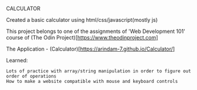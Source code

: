 CALCULATOR



Created a basic calculator using html/css/javascript(mostly js)

This project belongs to one of the assignments of 'Web Development 101' course of (The Odin Project)[https://www.theodinproject.com]



The Application - (Calculator)[https://arindam-7.github.io/Calculator/]



Learned:

    Lots of practice with array/string manipulation in order to figure out order of operations
    How to make a website compatible with mouse and keyboard controls


